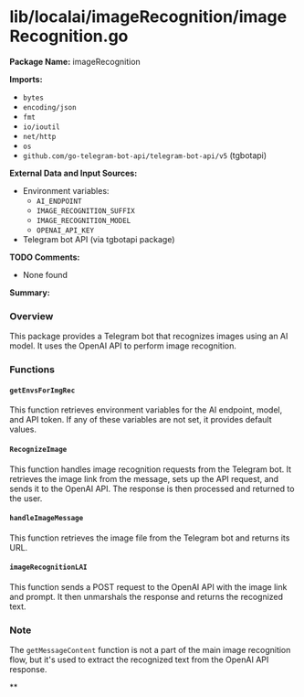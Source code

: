 # lib/localai/imageRecognition/imageRecognition.go  
**Package Name:** imageRecognition  
  
**Imports:**  
  
* `bytes`  
* `encoding/json`  
* `fmt`  
* `io/ioutil`  
* `net/http`  
* `os`  
* `github.com/go-telegram-bot-api/telegram-bot-api/v5` (tgbotapi)  
  
**External Data and Input Sources:**  
  
* Environment variables:  
	+ `AI_ENDPOINT`  
	+ `IMAGE_RECOGNITION_SUFFIX`  
	+ `IMAGE_RECOGNITION_MODEL`  
	+ `OPENAI_API_KEY`  
* Telegram bot API (via tgbotapi package)  
  
**TODO Comments:**  
  
* None found  
  
**Summary:**  
  
### Overview  
  
This package provides a Telegram bot that recognizes images using an AI model. It uses the OpenAI API to perform image recognition.  
  
### Functions  
  
#### `getEnvsForImgRec`  
  
This function retrieves environment variables for the AI endpoint, model, and API token. If any of these variables are not set, it provides default values.  
  
#### `RecognizeImage`  
  
This function handles image recognition requests from the Telegram bot. It retrieves the image link from the message, sets up the API request, and sends it to the OpenAI API. The response is then processed and returned to the user.  
  
#### `handleImageMessage`  
  
This function retrieves the image file from the Telegram bot and returns its URL.  
  
#### `imageRecognitionLAI`  
  
This function sends a POST request to the OpenAI API with the image link and prompt. It then unmarshals the response and returns the recognized text.  
  
### Note  
  
The `getMessageContent` function is not a part of the main image recognition flow, but it's used to extract the recognized text from the OpenAI API response.  
  
**  
  
